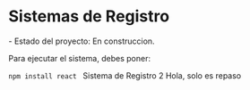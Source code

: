 <h1> Sistemas de Registro </h1>
-  Estado del proyecto: En construccion.

Para ejecutar el sistema, debes poner:

```npm install react ```
Sistema de Registro 2
Hola, solo es repaso
